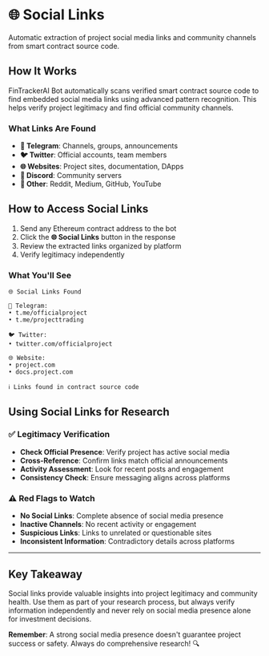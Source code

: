 # 🌐 Social Links

Automatic extraction of project social media links and community channels from smart contract source code.

## How It Works

FinTrackerAI Bot automatically scans verified smart contract source code to find embedded social media links using advanced pattern recognition. This helps verify project legitimacy and find official community channels.

### What Links Are Found

- **📱 Telegram**: Channels, groups, announcements
- **🐦 Twitter**: Official accounts, team members
- **🌐 Websites**: Project sites, documentation, DApps
- **💬 Discord**: Community servers
- **📝 Other**: Reddit, Medium, GitHub, YouTube

## How to Access Social Links

1. Send any Ethereum contract address to the bot
2. Click the **🌐 Social Links** button in the response
3. Review the extracted links organized by platform
4. Verify legitimacy independently

### What You'll See

```
🌐 Social Links Found

📱 Telegram:
• t.me/officialproject
• t.me/projecttrading

🐦 Twitter:
• twitter.com/officialproject

🌐 Website:
• project.com
• docs.project.com

ℹ️ Links found in contract source code
```

## Using Social Links for Research

### ✅ Legitimacy Verification

- **Check Official Presence**: Verify project has active social media
- **Cross-Reference**: Confirm links match official announcements
- **Activity Assessment**: Look for recent posts and engagement
- **Consistency Check**: Ensure messaging aligns across platforms

### ⚠️ Red Flags to Watch

- **No Social Links**: Complete absence of social media presence
- **Inactive Channels**: No recent activity or engagement
- **Suspicious Links**: Links to unrelated or questionable sites
- **Inconsistent Information**: Contradictory details across platforms

---

## Key Takeaway

Social links provide valuable insights into project legitimacy and community health. Use them as part of your research process, but always verify information independently and never rely on social media presence alone for investment decisions.

**Remember**: A strong social media presence doesn't guarantee project success or safety. Always do comprehensive research! 🔍

